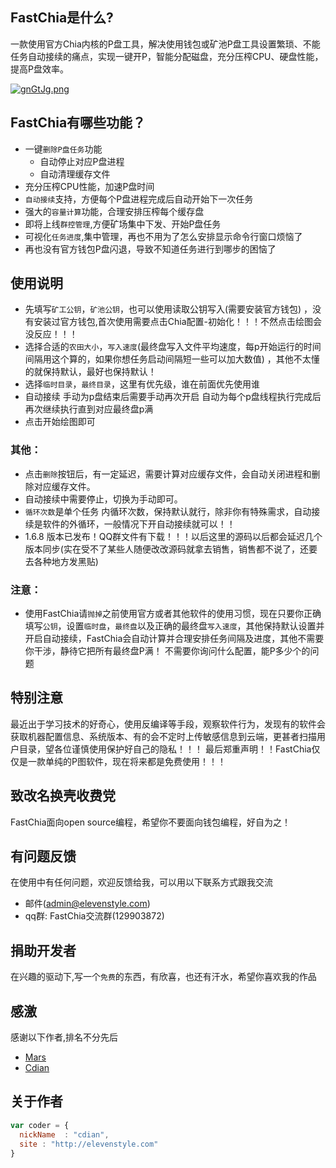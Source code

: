 ## FastChia是什么?
一款使用官方Chia内核的P盘工具，解决使用钱包或矿池P盘工具设置繁琐、不能任务自动接续的痛点，实现一键开P，智能分配磁盘，充分压榨CPU、硬盘性能，提高P盘效率。



[![gnGtJg.png](https://z3.ax1x.com/2021/05/04/gnGtJg.png)](https://imgtu.com/i/gnGtJg)
## FastChia有哪些功能？

* 一键`删除P盘任务`功能
    *  自动停止对应P盘进程
    *  自动清理缓存文件
* 充分压榨CPU性能，加速P盘时间
* `自动接续`支持，方便每个P盘进程完成后自动开始下一次任务
* 强大的`容量计算`功能，合理安排压榨每个缓存盘
* 即将上线`群控管理`,方便矿场集中下发、开始P盘任务
* 可视化`任务进度`,集中管理，再也不用为了怎么安排显示命令行窗口烦恼了
* 再也没有官方钱包P盘闪退，导致不知道任务进行到哪步的困恼了

## 使用说明
* 先填写`矿工公钥`，`矿池公钥`，也可以使用读取公钥写入(需要安装官方钱包) ，没有安装过官方钱包,首次使用需要点击Chia配置-初始化！！！不然点击绘图会没反应！！！
* 选择合适的`农田大小`，`写入速度`(最终盘写入文件平均速度，每p开始运行的时间间隔用这个算的，如果你想任务启动间隔短一些可以加大数值) ，其他不太懂的就保持默认，最好也保持默认！
* 选择`临时目录`，`最终目录`，这里有优先级，谁在前面优先使用谁 
* 自动接续 手动为p盘结束后需要手动再次开启 自动为每个p盘线程执行完成后再次继续执行直到对应最终盘p满
* 点击开始绘图即可

### 其他：
* 点击`删除`按钮后，有一定延迟，需要计算对应缓存文件，会自动关闭进程和删除对应缓存文件。
* 自动接续中需要停止，切换为手动即可。
* `循环次数`是单个任务 内循环次数，保持默认就行，除非你有特殊需求，自动接续是软件的外循环，一般情况下开自动接续就可以！！
* 1.6.8 版本已发布！QQ群文件有下载！！！以后这里的源码以后都会延迟几个版本同步(实在受不了某些人随便改改源码就拿去销售，销售都不说了，还要去各种地方发黑贴)

### 注意：
* 使用FastChia请`抛掉`之前使用官方或者其他软件的使用习惯，现在只要你正确填写`公钥`，设置`临时盘`，`最终盘`以及正确的最终盘`写入速度`，其他保持默认设置并开启自动接续，FastChia会自动计算并合理安排任务间隔及进度，其他不需要你干涉，静待它把所有最终盘P满！
不需要你询问什么配置，能P多少个的问题

## 特别注意
最近出于学习技术的好奇心，使用反编译等手段，观察软件行为，发现有的软件会获取机器配置信息、系统版本、有的会不定时上传敏感信息到云端，更甚者扫描用户目录，望各位谨慎使用保护好自己的隐私！！！
最后郑重声明！！FastChia仅仅是一款单纯的P图软件，现在将来都是免费使用！！！

## 致改名换壳收费党
FastChia面向open source编程，希望你不要面向钱包编程，好自为之！

## 有问题反馈
在使用中有任何问题，欢迎反馈给我，可以用以下联系方式跟我交流

* 邮件(admin@elevenstyle.com)
* qq群: FastChia交流群(129903872)

## 捐助开发者
在兴趣的驱动下,写一个`免费`的东西，有欣喜，也还有汗水，希望你喜欢我的作品
## 感激
感谢以下作者,排名不分先后

* [Mars](mars@elevenstyle.com/)
* [Cdian](admin@elevenstyle.com/)

## 关于作者

```javascript
var coder = {
  nickName  : "cdian",
  site : "http://elevenstyle.com"
}
```
